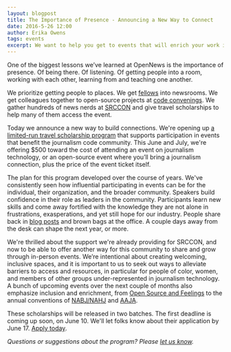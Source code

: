 ```yaml
---
layout: blogpost
title: The Importance of Presence - Announcing a New Way to Connect
date: 2016-5-26 12:00
author: Erika Owens
tags: events
excerpt: We want to help you get to events that will enrich your work in the journalism code community so today we announce a Ticket and Travel scholarship program.
---
```

One of the biggest lessons we’ve learned at OpenNews is the importance of presence. Of being there. Of listening. Of getting people into a room, working with each other, learning from and teaching one another. 

We prioritize getting people to places. We get [fellows](/what/fellowships/) into newsrooms. We get colleagues together to open-source projects at [code convenings](/what/community/convenings). We gather hundreds of news nerds at [SRCCON](http://srccon.org) and give travel scholarships to help many of them access the event.

Today we announce a new way to build connections. We're opening up [a limited-run travel scholarship program](https://docs.google.com/forms/d/1NpOrZSbqWdUUtjy8K3qqhfnlkJ_Cuky96K-M43CyvlA/viewform) that supports participation in events that benefit the journalism code community. This June and July, we're offering $500 toward the cost of attending an event on journalism technology, or an open-source event where you’ll bring a journalism connection, plus the price of the event ticket itself.

The plan for this program developed over the course of years. We've consistently seen how influential participating in events can be for the individual, their organization, and the broader community. Speakers build confidence in their role as leaders in the community. Participants learn new skills and come away fortified with the knowledge they are not alone in frustrations, exasperations, and yet still hope for our industry. People share back in [blog posts](https://source.opennews.org/en-US/articles/five-things-i-learned-aaja-icon/ ) and brown bags at the office. A couple days away from the desk can shape the next year, or more. 

We're thrilled about the support we're already providing for SRCCON, and now to be able to offer another way for this community to share and grow through in-person events. We’re intentional about creating welcoming, inclusive spaces, and it is important to us to seek out ways to alleviate barriers to access and resources, in particular for people of color, women, and members of other groups under-represented in journalism technology. A bunch of upcoming events over the next couple of months also emphasize inclusion and enrichment, from [Open Source and Feelings](http://www.osfeels.com/) to the annual conventions of [NABJ/NAHJ](http://www.nabjnahj.com/) and [AAJA](http://www.aaja.org/category/convention/las-vegas-2016/).

These scholarships will be released in two batches. The first deadline is coming up soon, on June 10. We'll let folks know about their application by June 17. [Apply today](https://docs.google.com/forms/d/1NpOrZSbqWdUUtjy8K3qqhfnlkJ_Cuky96K-M43CyvlA/viewform).

_Questions or suggestions about the program? Please [let us know](info@opennews.org)._
